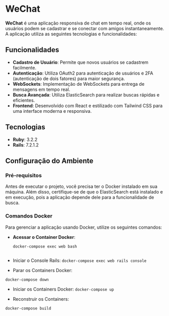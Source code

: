 # WeChat

**WeChat** é uma aplicação responsiva de chat em tempo real, onde os usuários podem se cadastrar e se conectar com amigos instantaneamente. A aplicação utiliza as seguintes tecnologias e funcionalidades:

## Funcionalidades

- **Cadastro de Usuário**: Permite que novos usuários se cadastrem facilmente.
- **Autenticação**: Utiliza OAuth2 para autenticação de usuários e 2FA (autenticação de dois fatores) para maior segurança.
- **WebSockets**: Implementação de WebSockets para entrega de mensagens em tempo real.
- **Busca Avançada**: Utiliza ElasticSearch para realizar buscas rápidas e eficientes.
- **Frontend**: Desenvolvido com React e estilizado com Tailwind CSS para uma interface moderna e responsiva.

## Tecnologias

- **Ruby**: 3.2.2
- **Rails**: 7.2.1.2

## Configuração do Ambiente

### Pré-requisitos

Antes de executar o projeto, você precisa ter o Docker instalado em sua máquina. Além disso, certifique-se de que o ElasticSearch está instalado e em execução, pois a aplicação depende dele para a funcionalidade de busca.

### Comandos Docker

Para gerenciar a aplicação usando Docker, utilize os seguintes comandos:

- **Acessar o Container Docker**:
  ```
  docker-compose exec web bash


- Iniciar o Console Rails:
`docker-compose exec web rails console`

- Parar os Containers Docker:

`docker-compose down`

- Iniciar os Containers Docker:
`docker-compose up`

- Reconstruir os Containers:

`docker-compose build`
